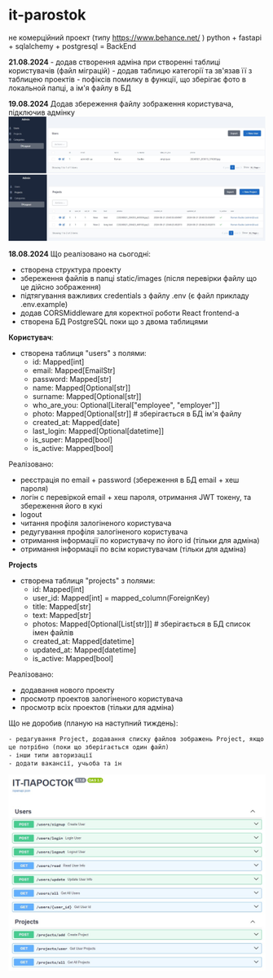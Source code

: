 # it-parostok

не комерційний проект (типу https://www.behance.net/ )
python + fastapi + sqlalchemy + postgresql = BackEnd

**21.08.2024** 
      - додав створення адміна при створенні таблиці користувачів (файл міграцій)
      - додав таблицю категорії та зв'язав її з таблицею проектів
      - пофіксів помилку в функції, що зберігає фото в локальной папці, а ім'я файлу в БД

**19.08.2024**  Додав збереження файлу зображення користувача, підключив адмінку
![admin_panel2.jpg](static%2Fimages%2Fadmin_panel2.jpg)
![admin_panel.jpg](static%2Fimages%2Fadmin_panel.jpg)

**18.08.2024** Що реалізовано на сьогодні:
- створена структура проекту
- збереження файлів в папці static/images (після перевірки файлу що це дійсно зображення)
- підтягування важливих credentials з файлу .env (є файл прикладу .env.example)
- додав CORSMiddleware для коректної роботи React frontend-a
- створена БД PostgreSQL поки що з двома таблицями

**Користувач**:
- створена таблиця "users" з полями:
    - id: Mapped[int]
    - email: Mapped[EmailStr]
    - password: Mapped[str]
    - name: Mapped[Optional[str]]
    - surname: Mapped[Optional[str]]
    - who_are_you: Optional[Literal["employee", "employer"]]
    - photo: Mapped[Optional[str]]  # зберігається в БД ім'я файлу
    - created_at: Mapped[date]
    - last_login: Mapped[Optional[datetime]]
    - is_super: Mapped[bool]
    - is_active: Mapped[bool]

Реалізовано:
- реєстрація по email + password (збереження в БД email + хеш пароля)
- логін с перевіркой email + хеш пароля, отримання JWT токену, та збереження його в кукі
- logout 
- читання профіля залогіненого користувача
- редугування профіля залогіненого користувача
- отримання інформації по користувачу по його id (тільки для адміна)
- отримання інформації по всім користувачам  (тільки для адміна)

**Projects**
- створена таблиця "projects" з полями:
    - id: Mapped[int]
    - user_id: Mapped[int] = mapped_column(ForeignKey)
    - title: Mapped[str]
    - text: Mapped[str]
    - photos: Mapped[Optional[List[str]]]  # зберігається в БД список імен файлів
    - created_at: Mapped[datetime]
    - updated_at: Mapped[datetime]
    - is_active: Mapped[bool]

Реалізовано:
- додавання нового проекту
- просмотр проектов залогіненого користувача
- просмотр всіх проектов (тільки для адміна)


Що не доробив (планую на наступний тиждень):

    - редагування Project, додавання списку файлов зображень Project, якщо це потрібно (поки що зберігається один файл)
    - інши типи авторизації
    - додати вакансії, учьоба та ін


![Screen.jpg](static%2Fimages%2FScreen.jpg)
